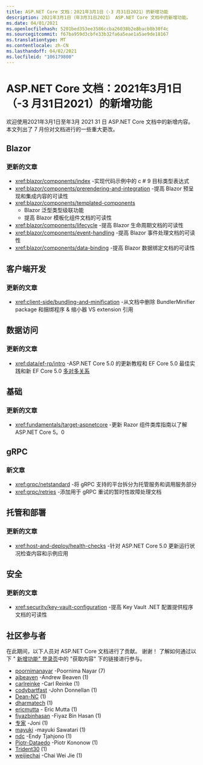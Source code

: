 ```yaml
---
title: ASP.NET Core 文档：2021年3月1日（-3 月31日2021）的新增功能
description: 2021年3月1日（年3月31日2021） ASP.NET Core 文档中的新增功能。
ms.date: 04/01/2021
ms.openlocfilehash: 5201bed353ee3586ccba26038b2e8bacb8b30f4c
ms.sourcegitcommit: f67ba959d3cbfe33b32fa6a5eae1a5ae9de18167
ms.translationtype: MT
ms.contentlocale: zh-CN
ms.lasthandoff: 04/02/2021
ms.locfileid: "106179800"
---
```

# <a name="aspnet-core-docs-whats-new-for-march-1-2021---march-31-2021"></a>ASP.NET Core 文档：2021年3月1日（-3 月31日2021）的新增功能

欢迎使用2021年3月1日至年3月 2021 31 日 ASP.NET Core 文档中的新增内容。 本文列出了 7 月份对文档进行的一些重大更改。

## <a name="blazor"></a>Blazor

### <a name="updated-articles"></a>更新的文章

- <xref:blazor/components/index> -实现代码示例中的 c # 9 目标类型表达式
- <xref:blazor/components/prerendering-and-integration> -提高 Blazor 预呈现和集成内容的可读性
- <xref:blazor/components/templated-components>
  - Blazor 泛型类型级联功能
  - 提高 Blazor 模板化组件文档的可读性
- <xref:blazor/components/lifecycle> -提高 Blazor 生命周期文档的可读性
- <xref:blazor/components/event-handling> -提高 Blazor 事件处理文档的可读性
- <xref:blazor/components/data-binding> -提高 Blazor 数据绑定文档的可读性

## <a name="client-side-development"></a>客户端开发

### <a name="updated-articles"></a>更新的文章

- <xref:client-side/bundling-and-minification> -从文档中删除 BundlerMinifier package 和捆绑程序 & 缩小器 VS extension 引用

## <a name="data-access"></a>数据访问

### <a name="updated-articles"></a>更新的文章

- <xref:data/ef-rp/intro> -ASP.NET Core 5.0 的更新教程和 EF Core 5.0 最佳实践和新 EF Core 5.0 [多对多关系](/ef/core/modeling/relationships#many-to-many)

## <a name="fundamentals"></a>基础

### <a name="updated-articles"></a>更新的文章

- <xref:fundamentals/target-aspnetcore> -更新 Razor 组件类库指南以了解 ASP.NET Core 5。0

## <a name="grpc"></a>gRPC

### <a name="new-articles"></a>新文章

- <xref:grpc/netstandard> -将 gRPC 支持的平台拆分为托管服务和调用服务部分
- <xref:grpc/retries> -添加用于 gRPC 重试的暂时性故障处理文档

## <a name="hosting-and-deployment"></a>托管和部署

### <a name="updated-articles"></a>更新的文章

- <xref:host-and-deploy/health-checks> -针对 ASP.NET Core 5.0 更新运行状况检查内容和示例应用

## <a name="security"></a>安全

### <a name="updated-articles"></a>更新的文章

- <xref:security/key-vault-configuration> -提高 Key Vault .NET 配置提供程序文档的可读性

## <a name="community-contributors"></a>社区参与者

在此期间，以下人员对 ASP.NET Core 文档进行了贡献。 谢谢！ 了解如何通过以下 " [新增功能" 登录页](index.yml)中的 "获取内容" 下的链接进行参与。

- [poornimanayar](https://github.com/poornimanayar) -Poornima Nayar (7) 
- [ajbeaven](https://github.com/ajbeaven) -Andrew Beaven (1) 
- [carlreinke](https://github.com/carlreinke) -Carl Reinke (1) 
- [codybartfast](https://github.com/codybartfast) -John Donnellan (1) 
- [Dean-NC](https://github.com/Dean-NC) (1) 
- [dharmatech](https://github.com/dharmatech) (1) 
- [ericmutta](https://github.com/ericmutta) - Eric Mutta (1)
- [fiyazbinhasan](https://github.com/fiyazbinhasan) -Fiyaz Bin Hasan (1) 
- [专家](https://github.com/jo-ninja) -Joni (1) 
- [mayuki](https://github.com/mayuki) -mayuki Sawatari (1) 
- [ndc](https://github.com/ndc) -Endy Tjahjono (1) 
- [Piotr-Dataedo](https://github.com/Piotr-Dataedo) -Piotr Kononow (1) 
- [Trident30](https://github.com/Trident30) (1) 
- [weijiechai](https://github.com/weijiechai) -Chai Wei Jie (1) 
